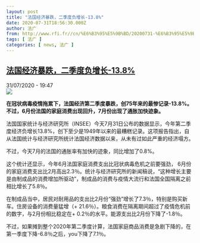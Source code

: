 ```yaml
---
layout: post
title: "法国经济暴跌，二季度负增长-13.8%"
date: 2020-07-31T18:56:30.000Z
author: 法广
from: http://www.rfi.fr//cn/%E6%B3%95%E5%9B%BD/20200731-%E6%B3%95%E5%9B%BD%E7%BB%8F%E6%B5%8E%E6%9A%B4%E8%B7%8C%EF%BC%8C%E4%BA%8C%E5%AD%A3%E5%BA%A6%E8%B4%9F%E5%A2%9E%E9%95%BF-13-8
tags: [ 法广 ]
categories: [ news, 法广 ]
---
```

<!--1596221790000-->
[法国经济暴跌，二季度负增长-13.8%](http://www.rfi.fr//cn/%E6%B3%95%E5%9B%BD/20200731-%E6%B3%95%E5%9B%BD%E7%BB%8F%E6%B5%8E%E6%9A%B4%E8%B7%8C%EF%BC%8C%E4%BA%8C%E5%AD%A3%E5%BA%A6%E8%B4%9F%E5%A2%9E%E9%95%BF-13-8)
------

<div>
<div>31/07/2020 - 19:47</div><img src="https://s.rfi.fr/media/display/6553c154-d2fe-11ea-be4c-005056a98db9/w:310/p:16x9/3f2b08c6606373452819c3e684193afcb8209781_0.jpg"><p><strong>在冠状病毒疫情拖累下，法国经济第二季度暴跌，创75年来的最惨记录-13.8%。不过，6月份法国的家庭消费出现回升，7月份出现了通胀加快迹象。</strong></p><div class="t-content__body u-clearfix"><div class="m-interstitial"></div><p>法国国家统计与经济研究所（INSEE）今天7月31日公布的数据显示，今年第二季度经济负增长13.8%，创下至少是1949年以来的最糟糕记录。这项报告指出，自从法国统计与经济研究所统计法国经济数据以来，从未有过如此严重的经济塌方。</p><p>不过，今天7月的法国的通胀率有加快的迹象，同比增加了0.8%。</p><p>这个统计还显示，今年6月法国家庭消费支出比冠状病毒危机之前要强劲， 6月份的家庭消费支出比2月高出2.3％。统计与经济研究所的新闻稿说，“这种增长主要是由制成品的消费增加所驱动”，制成品的消费与疫情大流行和法国全国隔离之前相比增长了5.8％。</p><p>在制成品当中，居民对耐用品的支出比2月份“强劲”增长了7.3％，特别是购买新车。住房设备的消费量猛增（+ 21.6％）。粮食消费在隔离期间超过了疫情危机前的数字，与2月份相比稳定在+ 0.2％的水平。能源支出比2月份下降了-1.8％。</p><p>不过，如果摊到整个2020年第二季度计算，法国家庭商品消费是急剧下降的，在第一季度下降-6.8％之后，you下降了7.1％。</p><p> </p><div class="o-self-promo o-self-promo--nl o-self-promo--hidden" data-selfpromo-newsletter></div><div class="o-self-promo o-self-promo--app o-self-promo--hidden" data-selfpromo-app></div></div>
</div>
